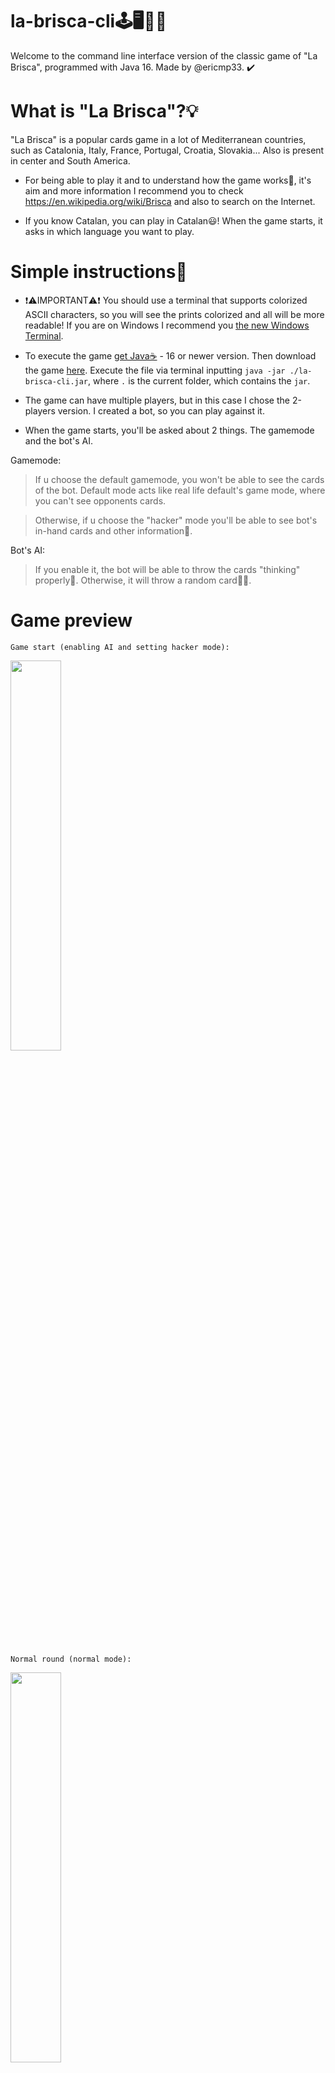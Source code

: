 # la-brisca-cli🕹️🖥️👨‍💻
Welcome to the command line interface version of the classic game of "La Brisca", programmed with Java 16. Made by @ericmp33. ✔️

# What is "La Brisca"?💡
"La Brisca" is a popular cards game in a lot of Mediterranean countries, such as Catalonia, Italy, France, Portugal, Croatia, Slovakia... Also is present in center and South America.

- For being able to play it and to understand how the game works🤔, it's aim and more information I recommend you to check https://en.wikipedia.org/wiki/Brisca and also to search on the Internet.

- If you know Catalan, you can play in Catalan😃! When the game starts, it asks in which language you want to play.

# Simple instructions📄
- ❗⚠️IMPORTANT⚠️❗ You should use a terminal that supports colorized ASCII characters, so you will see the prints colorized and all will be more readable! If you are on Windows I recommend you <a href="https://www.microsoft.com/en-us/p/windows-terminal/9n0dx20hk701" target="_blank">the new Windows Terminal</a>.

- To execute the game <a href="https://adoptium.net/?variant=openjdk16&jvmVariant=hotspot">get Java☕</a> - 16 or newer version. Then download the game <a href="https://github.com/ericmp33/la-brisca-cli/raw/main/out/artifacts/la_brisca_cli_jar/la-brisca-cli.jar">here</a>. Execute the file via terminal inputting `java -jar ./la-brisca-cli.jar`, where `.` is the current folder, which contains the `jar`.

- The game can have multiple players, but in this case I chose the 2-players version. I created a bot, so you can play against it.

- When the game starts, you'll be asked about 2 things. The gamemode and the bot's AI.

Gamemode:
> If u choose the default gamemode, you won't be able to see the cards of the bot. Default mode acts like real life default's game mode, where you can't see opponents cards.

> Otherwise, if u choose the "hacker" mode you'll be able to see bot's in-hand cards and other information👀.

Bot's AI:

> If you enable it, the bot will be able to throw the cards "thinking" properly🧠. Otherwise, it will throw a random card🤖🤪.

# Game preview
```
Game start (enabling AI and setting hacker mode):
```
<img src="https://user-images.githubusercontent.com/60661635/132427228-faf6387e-574b-4f8c-9874-7c088422d441.png" width="40%" height="40%"><br><br>

```
Normal round (normal mode):
```

<img src="https://user-images.githubusercontent.com/60661635/132427126-da388131-94f6-412b-b8e6-176c776c9f7f.png" width="40%" height="40%"><br><br>

```
Normal round (hacker mode):
```
<img src="https://user-images.githubusercontent.com/60661635/132427304-8127dcd5-4867-46d1-a5e3-8d2974701f97.png" width="40%" height="40%"><br><br>

```
Changing last card (7 of trump):
```
<img src="https://user-images.githubusercontent.com/60661635/132427336-240f3bbf-f04c-4c5c-983f-3f25a62ca27c.png" width="40%" height="40%"><br><br>
